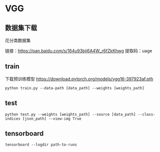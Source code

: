 # VGG

## 数据集下载
花分类数据集

链接：https://pan.baidu.com/s/164u93bji6A4W_r6fZkKhwg
提取码：uage

## train
下载预训练模型
https://download.pytorch.org/models/vgg16-397923af.pth

```
python train.py --data-path [data_path] --weights [weights_path]
```

## test
```
python test.py --weights [weights_path] --source [data_path] --class-indices [json_path] --view-img True
```

## tensorboard
```
tensorboard --logdir path-to-runs
```